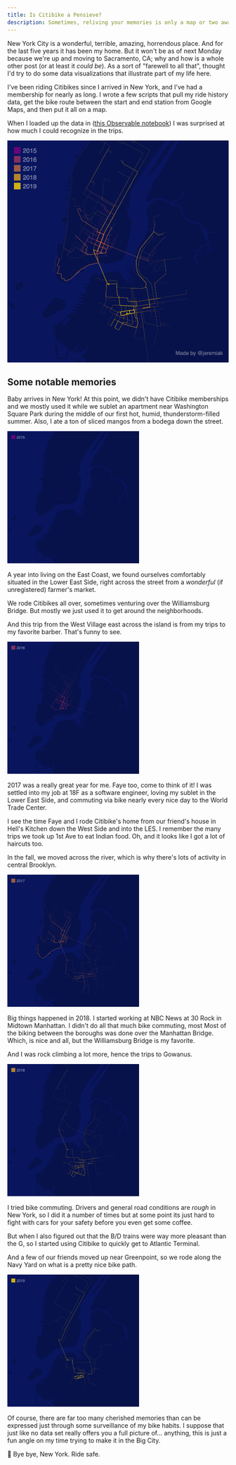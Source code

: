```yaml
---
title: Is Citibike a Pensieve?
description: Sometimes, reliving your memories is only a map or two away.
---
```


New York City is a wonderful, terrible, amazing, horrendous place. And for the last five years it has been my home. But it won't be as of next Monday because we're up and moving to Sacramento, CA; why and how is a whole other post (or at least it <i>could be</i>). As a sort of "farewell to all that", thought I'd try to do some data visualizations that illustrate part of my life here.

I've been riding Citibikes since I arrived in New York, and I've had a membership for nearly as long. I wrote a few scripts that pull my ride history data, get the bike route between the start and end station from Google Maps, and then put it all on a map.

When I loaded up the data in ([this Observable notebook](https://observablehq.com/@jeremiak/five-years-of-citibike)) I was surprised at how much I could recognize in the trips.

<style>
  div.flex > * {
    flex-grow: 1;
    flex-shrink: 1;
  }

  div.flex > div,
  div.flex > p {
    flex-basis: 50%;
  }

  div.flex > img {
    max-height: 300px;
    max-width: 300px;
  }

</style>

<img class="block col-12 md-col-6 mx-auto" src="/img/citibike/citibike-all.png">

<h2>Some notable memories</h2>

<div class="flex flex-column md-row-reverse mb2">
  <p class="mt0 pl0 md-pl2">Baby arrives in New York! At this point, we didn't have Citibike memberships and we mostly used it while we sublet an apartment near Washington Square Park during the middle of our first hot, humid, thunderstorm-filled summer. Also, I ate a ton of sliced mangos from a bodega down the street.</p>
  <img src="/img/citibike/citibike-2015.png">
</div>

<div class="flex flex-column md-flex-row mb2">
  <div class="pl0 md-pr2">
    <p class="mt0">A year into living on the East Coast, we found ourselves comfortably situated in the Lower East Side, right across the street from a <i>wonderful</i> (if unregistered) farmer's market.</p>
    <p>We rode Citibikes all over, sometimes venturing over the Williamsburg Bridge. But mostly we just used it to get around the neighborhoods.</p>
    <p>And this trip from the West Village east across the island is from my trips to my favorite barber. That's funny to see.</p>
  </div>
  <img src="/img/citibike/citibike-2016.png">
</div>

<div class="flex flex-column md-row-reverse mb2">
  <div class="pl0 md-pl2">
    <p class="mt0">2017 was a really great year for me. Faye too, come to think of it! I was settled into my job at 18F as a software engineer, loving my sublet in the Lower East Side, and commuting via bike nearly every nice day to the World Trade Center.</p>
    <p>I see the time Faye and I rode Citibike's home from our friend's house in Hell's Kitchen down the West Side and into the LES. I remember the many trips we took up 1st Ave to eat Indian food. Oh, and it looks like I got a lot of haircuts too.</p>
    <p>In the fall, we moved across the river, which is why there's lots of activity in central Brooklyn.</p>
  </div>
  <img src="/img/citibike/citibike-2017.png">
</div>

<div class="flex flex-column md-flex-row mb2">
  <div class="pl0 md-pr2">
    <p class="mt0">Big things happened in 2018. I started working at NBC News at 30 Rock in Midtown Manhattan. I didn't do all that much bike commuting, most Most of the biking between the boroughs was done over the Manhattan Bridge. Which, is nice and all, but the Williamsburg Bridge is my favorite.</p>
    <p>And I was rock climbing a lot more, hence the trips to Gowanus.</p>
  </div>
  <img src="/img/citibike/citibike-2018.png">
</div>

<div class="flex flex-column md-row-reverse mb2">
  <div class="pl0 md-pl2">
  <p class="mt0">I tried bike commuting. Drivers and general road conditions are <i>rough</i> in New York, so I did it a number of times but at some point its just hard to fight with cars for your safety before you even get some coffee.</p>
  <p>But when I also figured out that the B/D trains were way more pleasant than the G, so I started using Citibike to quickly get to Atlantic Terminal.</p>
  <p>And a few of our friends moved up near Greenpoint, so we rode along the Navy Yard on what is a pretty nice bike path.</p>
  </div>
  <img src="/img/citibike/citibike-2019.png">
</div>

<p>Of course, there are far too many cherished memories than can be expressed just through some surveillance of my bike habits. I suppose that just like no data set really offers you a full picture of... anything, this is just a fun angle on my time trying to make it in the Big City. 

<p>👋 Bye bye, New York. Ride safe.</p>
